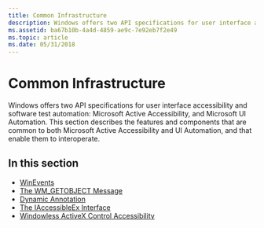 ```yaml
---
title: Common Infrastructure
description: Windows offers two API specifications for user interface accessibility and software test automation Microsoft Active Accessibility, and Microsoft UI Automation.
ms.assetid: ba67b10b-4a4d-4859-ae9c-7e92eb7f2e49
ms.topic: article
ms.date: 05/31/2018
---
```


# Common Infrastructure

Windows offers two API specifications for user interface accessibility and software test automation: Microsoft Active Accessibility, and Microsoft UI Automation. This section describes the features and components that are common to both Microsoft Active Accessibility and UI Automation, and that enable them to interoperate.

## In this section

-   [WinEvents](winevents-collision169.md)
-   [The WM\_GETOBJECT Message](the-wm-getobject-message.md)
-   [Dynamic Annotation](dynamic-annotation-common.md)
-   [The IAccessibleEx Interface](iaccessibleex.md)
-   [Windowless ActiveX Control Accessibility](windowless-activex-control-accessibility.md)

 

 




